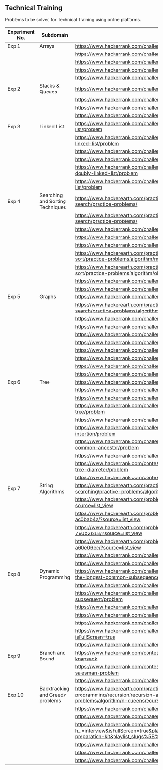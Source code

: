 ## Technical Training

Problems to be solved for Technical Training using online platforms.

| Experiment No. | Subdomain | Task | 
| -------------- | --------- | ---- | 
| Exp 1 | Arrays | https://www.hackerrank.com/challenges/arrays-ds/problem | 
|		|          | https://www.hackerrank.com/challenges/2d-array/problem |
|		|          | https://www.hackerrank.com/challenges/dynamic-array/problem |
|		|          | https://www.hackerrank.com/challenges/array-left-rotation/problem |
|		|          | https://www.hackerrank.com/challenges/crush/problem |
| Exp 2 | Stacks & Queues | https://www.hackerrank.com/challenges/equal-stacks/problem |
|		|          | https://www.hackerrank.com/challenges/maximum-element/problem |
|		|          | https://www.hackerrank.com/challenges/truck-tour/problem |
|		|          | https://www.hackerrank.com/challenges/queue-using-two-stacks/problem |
| Exp 3 | Linked List | https://www.hackerrank.com/challenges/print-the-elements-of-a-linked-list/problem |
|		|          | https://www.hackerrank.com/challenges/insert-a-node-at-the-tail-of-a-linked-list/problem |
|		|          | https://www.hackerrank.com/challenges/compare-two-linked-lists/problem |
|		|          | https://www.hackerrank.com/challenges/reverse-a-linked-list/problem |
|		|          | https://www.hackerrank.com/challenges/insert-a-node-into-a-sorted-doubly-linked-list/problem |
|		|          | https://www.hackerrank.com/challenges/reverse-a-doubly-linked-list/problem |
| Exp 4 | Searching and Sorting Techniques | https://www.hackerearth.com/practice/algorithms/searching/linear-search/practice-problems/ |
|		|          | https://www.hackerearth.com/practice/algorithms/searching/binary-search/practice-problems/ |
|		|          | https://www.hackerrank.com/challenges/insertionsort1/problem |
|		|          | https://www.hackerrank.com/challenges/insertionsort2/problem |
|		|          | https://www.hackerrank.com/challenges/quicksort1/problem |
|		|          | https://www.hackerearth.com/practice/algorithms/sorting/bubble-sort/practice-problems/algorithm/min-max-difference/ |
|		|          | https://www.hackerearth.com/practice/algorithms/sorting/selection-sort/practice-problems/algorithm/old-keypad-in-a-foreign-land-24/ |
|		|          | https://www.hackerrank.com/challenges/countingsort1/problem |
|		|          | https://www.hackerrank.com/challenges/countingsort2/problem |
| Exp 5 | Graphs | https://www.hackerrank.com/challenges/bfsshortreach/problem | 
|		|          | https://www.hackerearth.com/practice/algorithms/graphs/breadth-first-search/practice-problems/algorithm/monk-and-the-islands/ |
|		|          | https://www.hackerrank.com/challenges/torque-and-development/problem |
|		|          | https://www.hackerrank.com/challenges/kruskalmstrsub/problem |
|		|          | https://www.hackerrank.com/challenges/primsmstsub/problem |
|		|          | https://www.hackerrank.com/challenges/dijkstrashortreach/problem |
|		|          | https://www.hackerrank.com/challenges/minimum-mst-graph/problem |
|		|          | https://www.hackerrank.com/challenges/clique/problem |
|		|          | https://www.hackerrank.com/challenges/crab-graphs/problem |
|		|          | https://www.hackerrank.com/challenges/the-quickest-way-up/problem |
| Exp 6 | Tree |	https://www.hackerrank.com/challenges/tree-preorder-traversal/problem |
|		|          | https://www.hackerrank.com/challenges/tree-postorder-traversal/problem |
|		|          | https://www.hackerrank.com/challenges/tree-inorder-traversal/problem |
|		|          | https://www.hackerrank.com/challenges/tree-height-of-a-binary-tree/problem |
|		|          | https://www.hackerrank.com/challenges/tree-level-order-traversal/problem |
|		|          | https://www.hackerrank.com/challenges/binary-search-tree-insertion/problem |
|		|          | https://www.hackerrank.com/challenges/binary-search-tree-lowest-common-ancestor/problem |
|		|          | https://www.hackerrank.com/challenges/self-balancing-tree/problem |
|		|          | https://www.hackerrank.com/contests/hourrank-19/challenges/maximal-tree-diameter/problem |
|		|          | https://www.hackerrank.com/contests/101hack33/challenges/longest-path |
| Exp 7 | String Algorithms | https://www.hackerearth.com/practice/algorithms/string-algorithm/string-searching/practice-problems/algorithm/string-4-d1093b86/ |
|		|          | https://www.hackerearth.com/problem/algorithm/beauty-factor-bab8f334/?source=list_view |
|		|          | https://www.hackerearth.com/problem/algorithm/make-them-equal-ac0bab4a/?source=list_view |
|		|          | https://www.hackerearth.com/problem/algorithm/hidden-leaf-village-790b2618/?source=list_view |
|		|          | https://www.hackerearth.com/problem/algorithm/find-the-vaccine-a60e06ee/?source=list_view |
|		|          | https://www.hackerrank.com/challenges/camelcase/problem |
|		|          | https://www.hackerrank.com/challenges/strong-password/problem |
| Exp 8 | Dynamic Programming | https://www.hackerrank.com/challenges/dynamic-programming-classics-the-longest-common-subsequence/problem |
|		|          | https://www.hackerrank.com/challenges/unbounded-knapsack/problem |
|		|          | https://www.hackerrank.com/challenges/longest-increasing-subsequent/problem |
|		|          | https://www.hackerrank.com/challenges/travel-around-the-world/problem |
|		|          | https://www.hackerrank.com/challenges/extremum-permutations/problem |
|		|          | https://www.hackerrank.com/challenges/coin-change/problem |
|		|          | https://www.hackerrank.com/challenges/kingdom-division/problem?isFullScreen=true |
|		|          | https://www.hackerrank.com/challenges/sherlock-and-cost/problem |
| Exp 9 | Branch and Bound | https://www.hackerrank.com/contests/srin-aadc03/challenges/classic-01-knapsack |
|		|          | https://www.hackerrank.com/contests/bitsg-ai-lab-2/challenges/travelling-salesman-problem |
|		|          | https://www.hackerrank.com/challenges/assignment/problem |
| Exp 10 | Backtracking and Greedy problems | https://www.hackerearth.com/practice/basic-programming/recursion/recursion-and-backtracking/practice-problems/algorithm/n-queensrecursion-tutorial/ |
|		|          | https://www.hackerrank.com/challenges/subset-sum/problem |
|		|          | https://www.hackerrank.com/challenges/queens-on-board/problem |
|		|          | https://www.hackerrank.com/challenges/recursive-digit-sum/problem?h_l=interview&isFullScreen=true&playlist_slugs%5B%5D%5B%5D=interview-preparation-kit&playlist_slugs%5B%5D%5B%5D=recursion-backtracking |
|		|          | https://www.hackerrank.com/challenges/prime-digit-sums/problem |
|		|          | https://www.hackerrank.com/challenges/hr-city/problem |
|		|          | https://www.hackerrank.com/challenges/luck-balance/problem |
